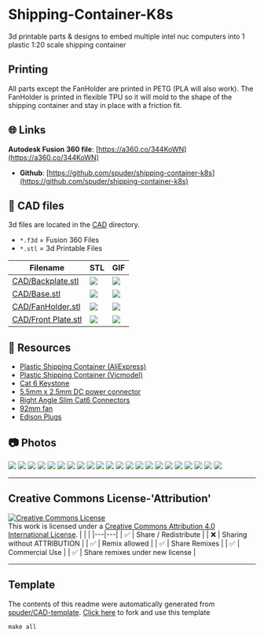 
# Shipping-Container-K8s

3d printable parts & designs to embed multiple intel nuc computers into 1 plastic 1:20 scale shipping container

## Printing

All parts except the FanHolder are printed in PETG (PLA will also work).
The FanHolder is printed in flexible TPU so it will mold to the shape of the shipping container and stay in place with a friction fit. 



## :globe_with_meridians: Links


**Autodesk Fusion 360 file**: [https://a360.co/344KoWN](https://a360.co/344KoWN)


- **Github**: [https://github.com/spuder/shipping-container-k8s](https://github.com/spuder/shipping-container-k8s)

## :triangular_ruler: CAD files

3d files are located in the [CAD](./CAD) directory.
- `*.f3d` = Fusion 360 Files
- `*.stl` = 3d Printable Files

| Filename | STL | GIF | 
| --- | --- | --- | 
| [CAD/Backplate.stl](./CAD%2FBackplate.stl) | ![](./CAD%2FBackplate.png) | ![](./CAD%2FBackplate.gif) | 
| [CAD/Base.stl](./CAD%2FBase.stl) | ![](./CAD%2FBase.png) | ![](./CAD%2FBase.gif) | 
| [CAD/FanHolder.stl](./CAD%2FFanHolder.stl) | ![](./CAD%2FFanHolder.png) | ![](./CAD%2FFanHolder.gif) | 
| [CAD/Front Plate.stl](./CAD%2FFront%20Plate.stl) | ![](./CAD%2FFront%20Plate.png) | ![](./CAD%2FFront%20Plate.gif) | 

## :notebook: Resources
- [Plastic Shipping Container (AliExpress)](https://www.aliexpress.com/item/1005001604891498.html?spm=a2g0o.productlist.0.0.2d5163bcp5OUN7&algo_pvid=c77774b4-caca-4aa1-95c4-54176b63355e&algo_exp_id=c77774b4-caca-4aa1-95c4-54176b63355e-0&pdp_ext_f=%7B%22sku_id%22%3A%2212000016984381236%22%7D&pdp_pi=-1%3B43.91%3B-1%3B-1%400%3BUSD%3Bsearch-mainSearch)
- [Plastic Shipping Container (Vicmodel)](https://www.vicmodel.com/product-page/1-20-scale-shipping-container-scale-model)
- [Cat 6 Keystone](https://www.amazon.com/gp/product/B09F9C8DB1/ref=ppx_yo_dt_b_asin_title_o05_s00?ie=UTF8&psc=1)
- [5.5mm x 2.5mm DC power connector](https://www.amazon.com/gp/product/B08Z6WWGV7/ref=ppx_yo_dt_b_asin_title_o07_s00?ie=UTF8&psc=1)
- [Right Angle Slim Cat6 Connectors](https://www.amazon.com/gp/product/B076PKMQLH/ref=ppx_yo_dt_b_asin_title_o08_s00?ie=UTF8&psc=1)
- [92mm fan](https://www.amazon.com/gp/product/B00NMXE90E/ref=ppx_yo_dt_b_asin_title_o09_s00?ie=UTF8&psc=1)
- [Edison Plugs](https://www.amazon.com/gp/product/B078PFFL46/ref=ppx_yo_dt_b_asin_title_o09_s00?ie=UTF8&psc=1)

## :camera: Photos
![](photos%2F1.jpeg)
![](photos%2F2.jpeg)
![](photos%2FIMG_0766.jpeg)
![](photos%2FIMG_0778%202.jpeg)
![](photos%2FIMG_0780%202.jpeg)
![](photos%2FIMG_0865.jpeg)
![](photos%2FIMG_0866.jpeg)
![](photos%2FIMG_0868.jpeg)
![](photos%2FIMG_1114.jpeg)
![](photos%2FIMG_1115.jpeg)
![](photos%2FIMG_1116.jpeg)
![](photos%2FIMG_1117.jpeg)
![](photos%2FIMG_1119.jpeg)
![](photos%2FIMG_1120.jpeg)
![](photos%2FIMG_1121.jpeg)
![](photos%2FIMG_1122.jpeg)
![](photos%2FIMG_1123.jpeg)
![](photos%2FIMG_1124.jpeg)
![](photos%2FIMG_1127.jpeg)
![](photos%2FIMG_1128.jpeg)
![](photos%2FScreen%20Shot%202021-12-28%20at%202.15.23%20PM.png)
![](photos%2Fcropped)

---

## Creative Commons License-'Attribution'
<a rel="license" href="http://creativecommons.org/licenses/by/4.0/"><img alt="Creative Commons License" style="border-width:0" src="https://i.creativecommons.org/l/by/4.0/88x31.png" /></a><br />This work is licensed under a <a rel="license" href="http://creativecommons.org/licenses/by/4.0/">Creative Commons Attribution 4.0 International License</a>.
|  |  | 
|---|---|
| :white_check_mark: | Share / Redistribute | 
| :x: | Sharing without ATTRIBUTION |
| :white_check_mark: | Remix allowed | 
| :white_check_mark: | Share Remixes | 
| :white_check_mark: | Commercial Use | 
| :white_check_mark: | Share remixes under new license | 


---
## Template
The contents of this readme were automatically generated from [spuder/CAD-template](https://github.com/spuder/CAD-template). 
[Click here](https://github.com/spuder/CAD-template/generate) to fork and use this template

```
make all
```